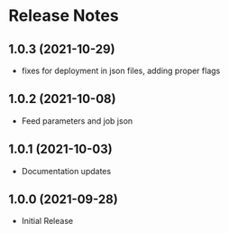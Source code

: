 # Release Notes

## 1.0.3 (2021-10-29)
* fixes for deployment in json files, adding proper flags

## 1.0.2 (2021-10-08)
* Feed parameters and job json

## 1.0.1 (2021-10-03)
* Documentation updates

## 1.0.0 (2021-09-28)
* Initial Release
